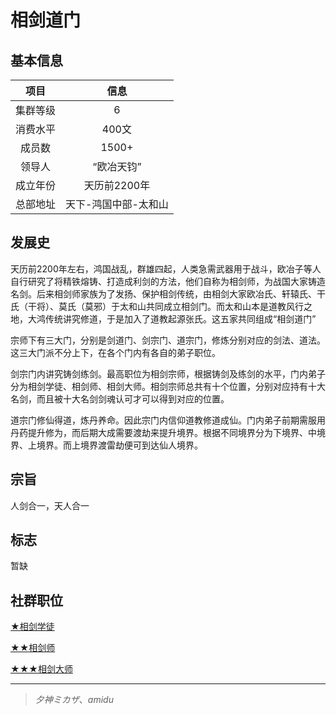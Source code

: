 # 相剑道门

## 基本信息

项目|信息
:--:|:--:
集群等级|6
消费水平|400文
成员数|1500+
领导人|“欧冶天钧”
成立年份|天历前2200年
总部地址|天下-鸿国中部-太和山

## 发展史

天历前2200年左右，鸿国战乱，群雄四起，人类急需武器用于战斗，欧冶子等人自行研究了将精铁熔铸、打造成利剑的方法，他们自称为相剑师，为战国大家铸造名剑。后来相剑师家族为了发扬、保护相剑传统，由相剑大家欧冶氏、轩辕氏、干氏（干将）、莫氏（莫邪）于太和山共同成立相剑门。而太和山本是道教风行之地，大鸿传统讲究修道，于是加入了道教起源张氏。这五家共同组成“相剑道门”

宗师下有三大门，分别是剑道门、剑宗门、道宗门，修炼分别对应的剑法、道法。这三大门派不分上下，在各个门内有各自的弟子职位。

剑宗门内讲究铸剑练剑。最高职位为相剑宗师，根据铸剑及练剑的水平，门内弟子分为相剑学徒、相剑师、相剑大师。相剑宗师总共有十个位置，分别对应持有十大名剑，而且被十大名剑剑魂认可才可以得到对应的位置。

道宗门修仙得道，炼丹养命。因此宗门内信仰道教修道成仙。门内弟子前期需服用丹药提升修为，而后期大成需要渡劫来提升境界。根据不同境界分为下境界、中境界、上境界。而上境界渡雷劫便可到达仙人境界。

## 宗旨

人剑合一，天人合一

## 标志

暂缺

## 社群职位

<a href="../XiangJian_Apprentice" target="_blank">★相剑学徒</a>

<a href="../XiangJian_Artisan" target="_blank">★★相剑师</a>

<a href="../XiangJian_Master" target="_blank">★★★相剑大师</a>

---

> *夕神ミカザ*、*amidu*